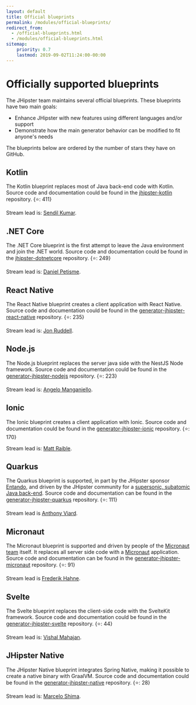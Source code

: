 ```yaml
---
layout: default
title: Official blueprints
permalink: /modules/official-blueprints/
redirect_from:
  - /official-blueprints.html
  - /modules/official-blueprints.html
sitemap:
    priority: 0.7
    lastmod: 2019-09-02T11:24:00-00:00
---
```


# <i class="fa fa-star"></i> Officially supported blueprints

The JHipster team maintains several official blueprints. These blueprints have two main goals:

* Enhance JHipster with new features using different languages and/or support
* Demonstrate how the main generator behavior can be modified to fit anyone's needs

The blueprints below are ordered by the number of stars they have on GitHub. 

## Kotlin

The Kotlin blueprint replaces most of Java back-end code with Kotlin. Source code and documentation could be found in the [jhipster-kotlin](https://github.com/jhipster/jhipster-kotlin) repository. {⭐️: 411}

Stream lead is: [Sendil Kumar](https://github.com/sendilkumarn).

## .NET Core

The .NET Core blueprint is the first attempt to leave the Java environment and join the .NET world. Source code and documentation could be found in the [jhipster-dotnetcore](https://github.com/jhipster/jhipster-dotnetcore) repository. {⭐️: 249}

Stream lead is: [Daniel Petisme](https://github.com/danielpetisme).

## React Native

The React Native blueprint creates a client application with React Native. Source code and documentation could be found in the [generator-jhipster-react-native](https://github.com/jhipster/generator-jhipster-react-native) repository. {⭐️: 235}

Stream lead is: [Jon Ruddell](https://github.com/ruddell).

## Node.js

The Node.js blueprint replaces the server java side with the NestJS Node framework. Source code and documentation could be found in the [generator-jhipster-nodejs](https://github.com/jhipster/generator-jhipster-nodejs) repository. {⭐️: 223}

Stream lead is: [Angelo Manganiello](https://github.com/amanganiello90).

## Ionic

The Ionic blueprint creates a client application with Ionic. Source code and documentation could be found in the [generator-jhipster-ionic](https://github.com/jhipster/generator-jhipster-ionic) repository. {⭐️: 170}

Stream lead is: [Matt Raible](https://github.com/mraible).

## Quarkus

The Quarkus blueprint is supported, in part by the JHipster sponsor [Entando](https://www.entando.com/), and driven by the JHipster community for a [supersonic, subatomic Java back-end](https://quarkus.io/).
Source code and documentation can be found in the [generator-jhipster-quarkus](https://github.com/jhipster/generator-jhipster-quarkus) repository. {⭐️: 111}

Stream lead is [Anthony Viard](https://github.com/avdev4j).

## Micronaut

The Micronaut blueprint is supported and driven by people of the [Micronaut team](https://github.com/jhipster/generator-jhipster-micronaut/graphs/contributors) itself.
It replaces all server side code with a [Micronaut](https://micronaut.io/) application.
Source code and documentation can be found in the [generator-jhipster-micronaut](https://github.com/jhipster/generator-jhipster-micronaut) repository. {⭐️: 91}

Stream lead is [Frederik Hahne](https://github.com/atomfrede).

## Svelte

The Svelte blueprint replaces the client-side code with the SvelteKit framework. Source code and documentation could be found in the [generator-jhipster-svelte](https://github.com/jhipster/generator-jhipster-svelte) repository. {⭐️: 44}

Stream lead is: [Vishal Mahajan](https://github.com/vishal423).

## JHipster Native

The JHipster Native blueprint integrates Spring Native, making it possible to create a native binary with GraalVM. Source code and documentation could be found in the [generator-jhipster-native](https://github.com/jhipster/generator-jhipster-native) repository. {⭐️: 28}

Stream lead is: [Marcelo Shima](https://github.com/mshima).
